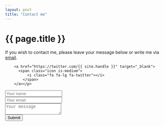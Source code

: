 ```yaml
---
layout: post
title: "Contact me"
---
```


<h1 class="title is-size-2">{{ page.title }}</h1>

<p class="m-b-1-25">If you wish to contact me, please leave your message below or write me via <a href="mailto:cv@thinkjanis.com">email</a>. <a href="https://www.linkedin.com/in/{{ site.handle }}" target="_blank">
          <span class="icon is-medium">
            <i class="fa fa-lg fa-linkedin"></i>
          </span>
        </a>

        <a href="https://twitter.com/{{ site.handle }}" target="_blank">
          <span class="icon is-medium">
              <i class="fa fa-lg fa-twitter"></i>
            </span>
        </a></p>

<form action="https://formspree.io/cv@thinkjanis.com" method="POST">

  <div class="field">
    <div class="control has-icons-left">
      <input name="name" class="input is-medium-mobile" type="text" placeholder="Your name">
      <span class="icon is-small is-left">
        <i class="fa fa-user"></i>
      </span>
    </div>
  </div>

  <div class="field">
    <div class="control has-icons-left">
      <input name="_replyto" class="input" type="email" placeholder="Your email">
      <span class="icon is-small is-left">
        <i class="fa fa-envelope"></i>
      </span>
    </div>
  </div>

  <div class="field">
    <div class="control">
      <textarea name="message" class="textarea" placeholder="Your message"></textarea>
    </div>
  </div>

  <div class="field">
    <div class="control">
      <button class="button is-primary">Submit</button>
    </div>
  </div>

</form>
